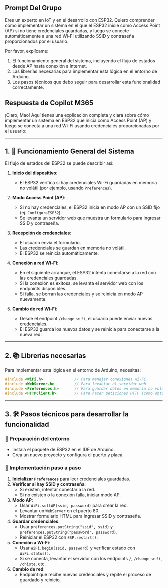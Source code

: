 ## Prompt Del Grupo

Eres un experto en IoT y en el desarrollo con ESP32. Quiero comprender cómo implementar un sistema en el que el ESP32 inicie como Access Point (AP) si no tiene credenciales guardadas, y luego se conecte automáticamente a una red Wi-Fi utilizando SSID y contraseña proporcionados por el usuario.

Por favor, explícame:

1. El funcionamiento general del sistema, incluyendo el flujo de estados desde AP hasta conexión a Internet.
2. Las librerías necesarias para implementar esta lógica en el entorno de Arduino.
3. Los pasos técnicos que debo seguir para desarrollar esta funcionalidad correctamente.

## Respuesta de Copilot M365

¡Claro, Mao! Aquí tienes una explicación completa y clara sobre cómo implementar un sistema en ESP32 que inicia como Access Point (AP) y luego se conecta a una red Wi-Fi usando credenciales proporcionadas por el usuario:

---

## 1. 🧠 Funcionamiento General del Sistema

El flujo de estados del ESP32 se puede describir así:

1. **Inicio del dispositivo**:
   - El ESP32 verifica si hay credenciales Wi-Fi guardadas en memoria no volátil (por ejemplo, usando `Preferences`).
   
2. **Modo Access Point (AP)**:
   - Si no hay credenciales, el ESP32 inicia en modo AP con un SSID fijo (ej. `ConfiguraESP32`).
   - Se levanta un servidor web que muestra un formulario para ingresar SSID y contraseña.

3. **Recepción de credenciales**:
   - El usuario envía el formulario.
   - Las credenciales se guardan en memoria no volátil.
   - El ESP32 se reinicia automáticamente.

4. **Conexión a red Wi-Fi**:
   - En el siguiente arranque, el ESP32 intenta conectarse a la red con las credenciales guardadas.
   - Si la conexión es exitosa, se levanta el servidor web con los endpoints disponibles.
   - Si falla, se borran las credenciales y se reinicia en modo AP nuevamente.

5. **Cambio de red Wi-Fi**:
   - Desde el endpoint `/change_wifi`, el usuario puede enviar nuevas credenciales.
   - El ESP32 guarda los nuevos datos y se reinicia para conectarse a la nueva red.

---

## 2. 📚 Librerías necesarias

Para implementar esta lógica en el entorno de Arduino, necesitas:

```cpp
#include <WiFi.h>              // Para manejar conexiones Wi-Fi
#include <WebServer.h>         // Para levantar el servidor web
#include <Preferences.h>       // Para guardar datos en memoria no volátil
#include <HTTPClient.h>        // Para hacer peticiones HTTP (como obtener chistes)
```

---

## 3. 🛠️ Pasos técnicos para desarrollar la funcionalidad

### 🔧 Preparación del entorno
- Instala el paquete de ESP32 en el IDE de Arduino.
- Crea un nuevo proyecto y configura el puerto y placa.

### 🧩 Implementación paso a paso

1. **Inicializar `Preferences`** para leer credenciales guardadas.
2. **Verificar si hay SSID y contraseña**:
   - Si existen, intentar conectar a la red.
   - Si no existen o la conexión falla, iniciar modo AP.
3. **Modo AP**:
   - Usar `WiFi.softAP(ssid, password)` para crear la red.
   - Levantar un `WebServer` en el puerto 80.
   - Mostrar formulario HTML para ingresar SSID y contraseña.
4. **Guardar credenciales**:
   - Usar `preferences.putString("ssid", ssid)` y `preferences.putString("password", password)`.
   - Reiniciar el ESP32 con `ESP.restart()`.
5. **Conexión a Wi-Fi**:
   - Usar `WiFi.begin(ssid, password)` y verificar estado con `WiFi.status()`.
   - Si se conecta, levantar el servidor con los endpoints `/`, `/change_wifi`, `/chiste`, etc.
6. **Cambio de red**:
   - Endpoint que recibe nuevas credenciales y repite el proceso de guardado y reinicio.

